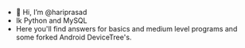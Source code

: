 - 👋 Hi, I’m @hariprasad
- Ik Python and MySQL
- Here you'll find answers for basics and medium level programs and some forked Android DeviceTree's.

<!---
hariprasadzx/hariprasadzx is a ✨ special ✨ repository because its `README.md` (this file) appears on your GitHub profile.
You can click the Preview link to take a look at your changes.
--->
